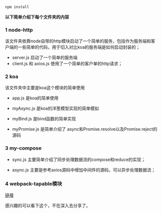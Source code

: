 ```javascript
npm install 
```

**以下简单介绍下每个文件夹的内容**

### 1 node-http
该文件夹依靠node自带的http模块启动了一个简单的服务，包括作为服务端和客户端的一些简单的代码，用于切入对比koa的服务端是如何启动封装的；
- server.js 启动了一个简单的服务端
- client.js 和 axios.js 使用了一个简单的客户单的http请求；

### 2 koa

该文件夹中主要是koa这个模块的简单使用
- app.js 是koa的简单使用

- myAsync.js 是koa的洋葱模型实现的简单模拟

- myBind.js 是bind函数的简单实现

- myPromise.js 是简单介绍了 async和Promise.resolve以及Promise.reject的源码

### 3 my-compose

- sync.js 主要简单介绍了同步处理数据流的compose和reduce的实现；

- async.js 主要是参考axios源码中增加中间件的源码，可以异步处理数据流；


### 4 webpack-tapable模块

[链接](https://www.pandashen.com/2018/08/06/20180806184412/?from=groupmessage&isappinstalled=0#more)

感兴趣的可以看下这个，不在深入去分享了。
